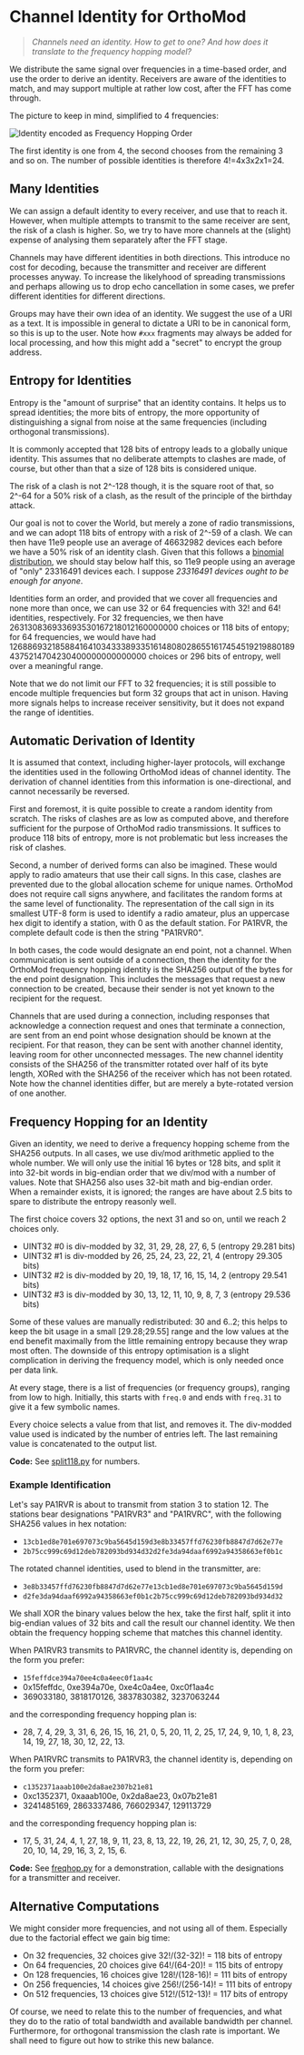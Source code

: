 # Channel Identity for OrthoMod

> *Channels need an identity.  How to get to one?  And how does
> it translate to the frequency hopping model?*

We distribute the same signal over frequencies in a time-based
order, and use the order to derive an identity.  Receivers are
aware of the identities to match, and may support multiple at
rather low cost, after the FFT has come through.

The picture to keep in mind, simplified to 4 frequencies:

![Identity encoded as Frequency Hopping Order](identity.png)

The first identity is one from 4, the second chooses from the
remaining 3 and so on.  The number of possible identities is
therefore 4!=4x3x2x1=24.


## Many Identities

We can assign a default identity to every receiver, and use
that to reach it.  However, when multiple attempts to transmit
to the same receiver are sent, the risk of a clash is higher.
So, we try to have more channels at the (slight) expense of
analysing them separately after the FFT stage.

Channels may have different identities in both directions.
This introduce no cost for decoding, because the transmitter
and receiver are different processes anyway.  To increase the
likelyhood of spreading transmissions and perhaps allowing us
to drop echo cancellation in some cases, we prefer different
identities for different directions.

Groups may have their own idea of an identity.  We suggest
the use of a URI as a text.  It is impossible in general to
dictate a URI to be in canonical form, so this is up to the
user.  Note how `#xxx` fragments may always be added for local
processing, and how this might add a "secret" to encrypt the
group address.


## Entropy for Identities

Entropy is the "amount of surprise" that an identity contains.
It helps us to spread identities; the more bits of entropy, the
more opportunity of distinguishing a signal from noise at the
same frequencies (including orthogonal transmissions).

It is commonly accepted that 128 bits of entropy leads to a
globally unique identity.  This assumes that no deliberate
attempts to clashes are made, of course, but other than that
a size of 128 bits is considered unique.

The risk of a clash is not 2^-128 though, it is the square
root of that, so 2^-64 for a 50% risk of a clash, as the result
of the principle of the birthday attack.

Our goal is not to cover the World, but merely a zone of radio
transmissions, and we can adopt 118 bits of entropy with a risk
of 2^-59 of a clash.  We can then have 11e9 people use an average
of 46632982 devices each before we have a 50% risk of an identity
clash.  Given that this follows a
[binomial distribution](https://en.wikipedia.org/wiki/Binomial_distribution),
we should stay below half this, so 11e9 people using an average
of "only" 23316491 devices each.  I suppose *23316491 devices ought
to be enough for anyone*.

Identities form an order, and provided that we cover all frequencies
and none more than once, we can use 32 or 64 frequencies with
32! and 64! identities, respectively.  For 32 frequencies, we then
have 263130836933693530167218012160000000 choices or 118 bits of
entopy; for 64 frequencies, we would have had
126886932185884164103433389335161480802865516174545192198801894375214704230400000000000000
choices or 296 bits of entropy, well over a meaningful range.

Note that we do not limit our FFT to 32 frequencies; it is still
possible to encode multiple frequencies but form 32 groups that
act in unison.  Having more signals helps to increase receiver
sensitivity, but it does not expand the range of identities.


## Automatic Derivation of Identity

It is assumed that context, including higher-layer protocols,
will exchange the identities used in the following OrthoMod ideas
of channel identity.  The derivation of channel identities from this
information is one-directional, and cannot necessarily be reversed.

First and foremost, it is quite possible to create a random identity
from scratch.  The risks of clashes are as low as computed above, and
therefore sufficient for the purpose of OrthoMod radio transmissions.
It suffices to produce 118 bits of entropy, more is not problematic
but less increases the risk of clashes.

Second, a number of derived forms can also be imagined.  These would
apply to radio amateurs that use their call signs.  In this case,
clashes are prevented due to the global allocation scheme for unique
names.  OrthoMod does not require call signs anywhere, and facilitates
the random forms at the same level of functionality.  The representation
of the call sign in its smallest UTF-8 form is used to identify a
radio amateur, plus an uppercase hex digit to identify a station,
with 0 as the default station.  For PA1RVR, the complete default
code is then the string "PA1RVR0".

In both cases, the code would designate an end point, not a channel.
When communication is sent outside of a connection, then the identity
for the OrthoMod frequency hopping identity is the SHA256 output of
the bytes for the end point designation.  This includes the messages
that request a new connection to be created, because their sender is
not yet known to the recipient for the request.

Channels that are used during a connection, including responses that
acknowledge a connection request and ones that terminate a connection,
are sent from an end point whose designation should be known at the
recipient.  For that reason, they can be sent with another channel
identity, leaving room for other unconnected messages.  The new
channel identity consists of the SHA256 of the transmitter rotated
over half of its byte length, XORed with the SHA256 of the receiver
which has not been rotated.  Note how the channel identities differ,
but are merely a byte-rotated version of one another. 


## Frequency Hopping for an Identity

Given an identity, we need to derive a frequency hopping scheme
from the SHA256 outputs.  In all cases, we use div/mod arithmetic
applied to the whole number.  We will only use the initial 16 bytes
or 128 bits, and split it into 32-bit words in big-endian order
that we div/mod with a number of values.  Note that SHA256 also
uses 32-bit math and big-endian order.  When a remainder exists,
it is ignored; the ranges are have about 2.5 bits to spare to
distribute the entropy reasonly well.

The first choice covers 32 options, the next 31 and so on, until
we reach 2 choices only.

  * UINT32 #0 is div-modded by 32, 31, 29, 28, 27, 6, 5 (entropy 29.281 bits)
  * UINT32 #1 is div-modded by 26, 25, 24, 23, 22, 21, 4 (entropy 29.305 bits)
  * UINT32 #2 is div-modded by 20, 19, 18, 17, 16, 15, 14, 2 (entropy 29.541 bits)
  * UINT32 #3 is div-modded by 30, 13, 12, 11, 10, 9, 8, 7, 3 (entropy 29.536 bits)

Some of these values are manually redistributed: 30 and 6..2;
this helps to keep the bit usage in a small [29.28;29.55] range
and the low values at the end benefit maximally from the little
remaining entropy because they wrap most often.  The downside
of this entropy optimisation is a slight complication in deriving
the frequency model, which is only needed once per data link.

At every stage, there is a list of frequencies (or frequency groups),
ranging from low to high.  Initially, this starts with `freq.0` and
ends with `freq.31` to give it a few symbolic names.

Every choice selects a value from that list, and removes it.  The
div-modded value used is indicated by the number of entries left.
The last remaining value is concatenated to the output list.

**Code:** See [split118.py](../models/split118.py) for numbers.


### Example Identification

Let's say PA1RVR is about to transmit from station 3 to station 12.
The stations bear designations "PA1RVR3" and "PA1RVRC", with the
following SHA256 values in hex notation:

  * `13cb1ed8e701e697073c9ba5645d159d3e8b33457ffd76230fb8847d7d62e77e`
  * `2b75cc999c69d12deb782093bd934d32d2fe3da94daaf6992a94358663ef0b1c`

The rotated channel identities, used to blend in the transmitter, are:

  * `3e8b33457ffd76230fb8847d7d62e77e13cb1ed8e701e697073c9ba5645d159d`
  * `d2fe3da94daaf6992a94358663ef0b1c2b75cc999c69d12deb782093bd934d32`

We shall XOR the binary values below the hex, take the first half,
split it into big-endian values of 32 bits and call the result our
channel identity.  We then obtain the frequency hopping scheme that
matches this channel identity.

When PA1RVR3 transmits to PA1RVRC, the channel identity is, depending
on the form you prefer:

  * `15feffdce394a70ee4c0a4eec0f1aa4c`
  * 0x15feffdc, 0xe394a70e, 0xe4c0a4ee, 0xc0f1aa4c
  * 369033180, 3818170126, 3837830382, 3237063244

and the corresponding frequency hopping plan is:

  * 28, 7, 4, 29, 3, 31, 6, 26, 15, 16, 21, 0, 5, 20, 11, 2, 25, 17, 24, 9, 10, 1, 8, 23, 14, 19, 27, 18, 30, 12, 22, 13.

When PA1RVRC transmits to PA1RVR3, the channel identity is, depending
on the form you prefer:

  * `c1352371aaab100e2da8ae2307b21e81`
  * 0xc1352371, 0xaaab100e, 0x2da8ae23, 0x07b21e81
  * 3241485169, 2863337486, 766029347, 129113729

and the corresponding frequency hopping plan is:

  * 17, 5, 31, 24, 4, 1, 27, 18, 9, 11, 23, 8, 13, 22, 19, 26, 21, 12, 30, 25, 7, 0, 28, 20, 10, 14, 29, 16, 3, 2, 15, 6.

**Code:** See [freqhop.py](../models/freqhop.py) for a demonstration,
callable with the designations for a transmitter and receiver.


## Alternative Computations

We might consider more frequencies, and not using all of them.  Especially
due to the factorial effect we gain big time:

  * On 32 frequencies, 32 choices give 32!/(32-32)! = 118 bits of entropy
  * On 64 frequencies, 20 choices give 64!/(64-20)! = 115 bits of entropy
  * On 128 frequencies, 16 choices give 128!/(128-16)! = 111 bits of entropy
  * On 256 frequencies, 14 choices give 256!/(256-14)! = 111 bits of entropy
  * On 512 frequencies, 13 choices give 512!/(512-13)! = 117 bits of entropy

Of course, we need to relate this to the number of frequencies, and what
they do to the ratio of total bandwidth and available bandwidth per channel.
Furthermore, for orthogonal transmission the clash rate is important.
We shall need to figure out how to strike this new balance.

